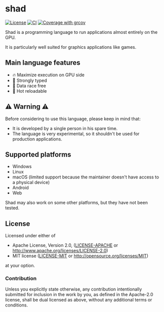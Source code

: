 # shad

[![License](https://img.shields.io/badge/license-MIT%2FApache-blue.svg)](https://github.com/Nicolas-Ferre/shad#license)
[![CI](https://github.com/Nicolas-Ferre/shad/actions/workflows/ci.yml/badge.svg)](https://github.com/Nicolas-Ferre/shad/actions/workflows/ci.yml)
[![Coverage with grcov](https://img.shields.io/codecov/c/gh/Nicolas-Ferre/shad)](https://app.codecov.io/gh/Nicolas-Ferre/shad)

Shad is a programming language to run applications almost entirely on the GPU.

It is particularly well suited for graphics applications like games.

## Main language features

- 🔥 Maximize execution on GPU side
- 💪 Strongly typed
- 🔀 Data race free
- 🔄 Hot reloadable

## ⚠️ Warning ⚠️

Before considering to use this language, please keep in mind that:

- It is developed by a single person in his spare time.
- The language is very experimental, so it shouldn't be used for production applications.

## Supported platforms

- Windows
- Linux
- macOS (limited support because the maintainer doesn't have access to a physical device)
- Android
- Web

Shad may also work on some other platforms, but they have not been tested.

## License

Licensed under either of

* Apache License, Version 2.0, ([LICENSE-APACHE](LICENSE-APACHE)
  or http://www.apache.org/licenses/LICENSE-2.0)
* MIT license ([LICENSE-MIT](LICENSE-MIT) or http://opensource.org/licenses/MIT)

at your option.

### Contribution

Unless you explicitly state otherwise, any contribution intentionally submitted for inclusion in the
work by you, as
defined in the Apache-2.0 license, shall be dual licensed as above, without any additional terms or
conditions.
